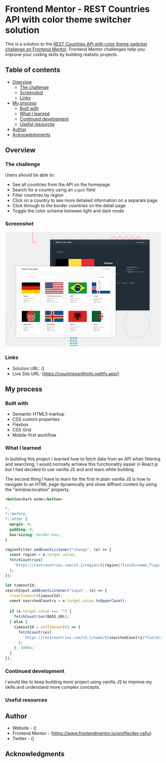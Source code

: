 # Frontend Mentor - REST Countries API with color theme switcher solution

This is a solution to the [REST Countries API with color theme switcher challenge on Frontend Mentor](https://www.frontendmentor.io/challenges/rest-countries-api-with-color-theme-switcher-5cacc469fec04111f7b848ca). Frontend Mentor challenges help you improve your coding skills by building realistic projects.

## Table of contents

- [Overview](#overview)
  - [The challenge](#the-challenge)
  - [Screenshot](#screenshot)
  - [Links](#links)
- [My process](#my-process)
  - [Built with](#built-with)
  - [What I learned](#what-i-learned)
  - [Continued development](#continued-development)
  - [Useful resources](#useful-resources)
- [Author](#author)
- [Acknowledgments](#acknowledgments)

## Overview

### The challenge

Users should be able to:

- See all countries from the API on the homepage
- Search for a country using an `input` field
- Filter countries by region
- Click on a country to see more detailed information on a separate page
- Click through to the border countries on the detail page
- Toggle the color scheme between light and dark mode

### Screenshot

![Design preview for the REST Countries API with color theme switcher coding challenge](./design/desktop-preview.jpg)

### Links

- Solution URL: ()
- Live Site URL: (https://countrieswithinfo.netlify.app/)

## My process

### Built with

- Semantic HTML5 markup
- CSS custom properties
- Flexbox
- CSS Grid
- Mobile-first workflow

### What I learned

In building this project I learned how to fetch data from an API when filtering and searching, I would normally achieve this functionality easier in React.js but I had decided to use vanilla JS and and learn while building.

The second thing I have to learn for the first in plain vanilla JS is how to navigate to an HTML page dynamically and show diffrent content by using the "window.location" property.

```html
<button>Dark mode</button>
```

```css
*,
*::before,
*::after {
  margin: 0;
  padding: 0;
  box-sizing: border-box;
}
```

```js
regionFilter.addEventListener("change", (e) => {
  const region = e.target.value;
  fetchCountries(
    `https://restcountries.com/v3.1/region/${region}?fields=name,flags,population,region,capital`
  );
});
```

```js
let timeoutId;
searchInput.addEventListener("input", (e) => {
  clearTimeout(timeoutId);
  const searchedCountry = e.target.value.toUpperCase();

  if (e.target.value === "") {
    fetchCountries(BASE_URL);
  } else {
    timeoutId = setTimeout(() => {
      fetchCountries(
        `https://restcountries.com/v3.1/name/${searchedCountry}?fields=name,flags,population,region,capital`
      );
    }, 1000);
  }
});
```

### Continued development

I would like to keep building more project using vanilla JS to improve my skills and understand more complex concepts.

### Useful resources

## Author

- Website - ()
- Frontend Mentor - (https://www.frontendmentor.io/profile/dev-rafiu)
- Twitter - ()

## Acknowledgments
